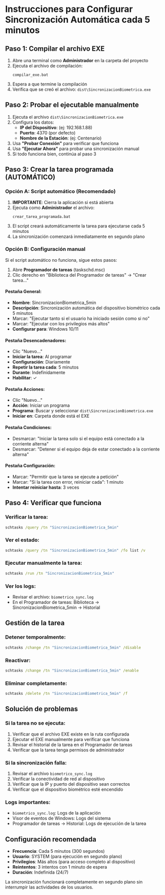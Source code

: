 # Instrucciones para Configurar Sincronización Automática cada 5 minutos

## Paso 1: Compilar el archivo EXE

1. Abre una terminal como **Administrador** en la carpeta del proyecto
2. Ejecuta el archivo de compilación:
   ```
   compilar_exe.bat
   ```
3. Espera a que termine la compilación
4. Verifica que se creó el archivo: `dist\SincronizacionBiometrica.exe`

## Paso 2: Probar el ejecutable manualmente

1. Ejecuta el archivo `dist\SincronizacionBiometrica.exe`
2. Configura los datos:
   - **IP del Dispositivo**: (ej: 192.168.1.88)
   - **Puerto**: 4370 (por defecto)
   - **Nombre de la Estación**: (ej: Centenario)
3. Usa **"Probar Conexión"** para verificar que funciona
4. Usa **"Ejecutar Ahora"** para probar una sincronización manual
5. Si todo funciona bien, continúa al paso 3

## Paso 3: Crear la tarea programada (AUTOMÁTICO)

### Opción A: Script automático (Recomendado)

1. **IMPORTANTE**: Cierra la aplicación si está abierta
2. Ejecuta como **Administrador** el archivo:
   ```
   crear_tarea_programada.bat
   ```
3. El script creará automáticamente la tarea para ejecutarse cada 5 minutos
4. La sincronización comenzará inmediatamente en segundo plano

### Opción B: Configuración manual

Si el script automático no funciona, sigue estos pasos:

1. Abre **Programador de tareas** (taskschd.msc)
2. Clic derecho en "Biblioteca del Programador de tareas" → "Crear tarea..."

#### Pestaña General:
- **Nombre**: SincronizacionBiometrica_5min
- **Descripción**: Sincronización automática del dispositivo biométrico cada 5 minutos
- Marcar: "Ejecutar tanto si el usuario ha iniciado sesión como si no"
- Marcar: "Ejecutar con los privilegios más altos"
- **Configurar para**: Windows 10/11

#### Pestaña Desencadenadores:
- Clic "Nuevo..."
- **Iniciar la tarea**: Al programar
- **Configuración**: Diariamente
- **Repetir la tarea cada**: 5 minutos
- **Durante**: Indefinidamente
- **Habilitar**: ✓

#### Pestaña Acciones:
- Clic "Nuevo..."
- **Acción**: Iniciar un programa
- **Programa**: Buscar y seleccionar `dist\SincronizacionBiometrica.exe`
- **Iniciar en**: Carpeta donde está el EXE

#### Pestaña Condiciones:
- Desmarcar: "Iniciar la tarea solo si el equipo está conectado a la corriente alterna"
- Desmarcar: "Detener si el equipo deja de estar conectado a la corriente alterna"

#### Pestaña Configuración:
- Marcar: "Permitir que la tarea se ejecute a petición"
- Marcar: "Si la tarea con error, reiniciar cada": 1 minuto
- **Intentar reiniciar hasta**: 3 veces

## Paso 4: Verificar que funciona

### Verificar la tarea:
```cmd
schtasks /query /tn "SincronizacionBiometrica_5min"
```

### Ver el estado:
```cmd
schtasks /query /tn "SincronizacionBiometrica_5min" /fo list /v
```

### Ejecutar manualmente la tarea:
```cmd
schtasks /run /tn "SincronizacionBiometrica_5min"
```

### Ver los logs:
- Revisar el archivo: `biometrico_sync.log`
- En el Programador de tareas: Biblioteca → SincronizacionBiometrica_5min → Historial

## Gestión de la tarea

### Detener temporalmente:
```cmd
schtasks /change /tn "SincronizacionBiometrica_5min" /disable
```

### Reactivar:
```cmd
schtasks /change /tn "SincronizacionBiometrica_5min" /enable
```

### Eliminar completamente:
```cmd
schtasks /delete /tn "SincronizacionBiometrica_5min" /f
```

## Solución de problemas

### Si la tarea no se ejecuta:
1. Verificar que el archivo EXE existe en la ruta configurada
2. Ejecutar el EXE manualmente para verificar que funciona
3. Revisar el historial de la tarea en el Programador de tareas
4. Verificar que la tarea tenga permisos de administrador

### Si la sincronización falla:
1. Revisar el archivo `biometrico_sync.log`
2. Verificar la conectividad de red al dispositivo
3. Verificar que la IP y puerto del dispositivo sean correctos
4. Verificar que el dispositivo biométrico esté encendido

### Logs importantes:
- `biometrico_sync.log`: Logs de la aplicación
- Visor de eventos de Windows: Logs del sistema
- Programador de tareas → Historial: Logs de ejecución de la tarea

## Configuración recomendada

- **Frecuencia**: Cada 5 minutos (300 segundos)
- **Usuario**: SYSTEM (para ejecución en segundo plano)
- **Privilegios**: Más altos (para acceso completo al dispositivo)
- **Reintentos**: 3 intentos con 1 minuto de espera
- **Duración**: Indefinida (24/7)

La sincronización funcionará completamente en segundo plano sin interrumpir las actividades de los usuarios.
